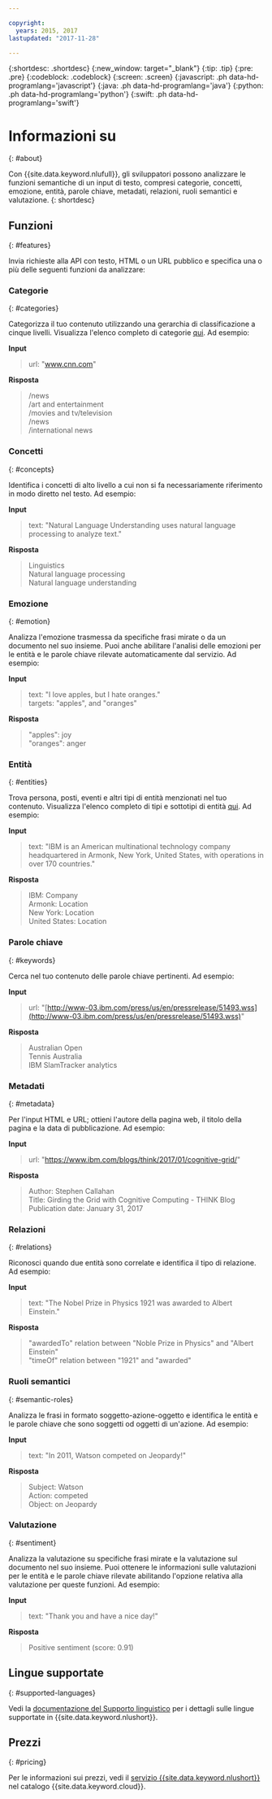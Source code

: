 ```yaml
---

copyright:
  years: 2015, 2017
lastupdated: "2017-11-28"

---
```


{:shortdesc: .shortdesc}
{:new_window: target="_blank"}
{:tip: .tip}
{:pre: .pre}
{:codeblock: .codeblock}
{:screen: .screen}
{:javascript: .ph data-hd-programlang='javascript'}
{:java: .ph data-hd-programlang='java'}
{:python: .ph data-hd-programlang='python'}
{:swift: .ph data-hd-programlang='swift'}

# Informazioni su
{: #about}

Con {{site.data.keyword.nlufull}}, gli sviluppatori possono analizzare le funzioni semantiche di un input di testo, compresi categorie, concetti, emozione, entità, parole chiave, metadati, relazioni, ruoli semantici e valutazione.
{: shortdesc}

## Funzioni
{: #features}

Invia richieste alla API con testo, HTML o un URL pubblico e specifica una o più delle seguenti funzioni da analizzare:

### Categorie
{: #categories}

Categorizza il tuo contenuto utilizzando una gerarchia di classificazione a cinque livelli. Visualizza l'elenco completo di categorie [qui](/docs/services/natural-language-understanding/categories.html). Ad esempio:

**Input**
> url: "www.cnn.com"

**Risposta**
> /news </br>
> /art and entertainment </br>
> /movies and tv/television </br>
> /news </br>
> /international news

### Concetti
{: #concepts}

Identifica i concetti di alto livello a cui non si fa necessariamente riferimento in modo diretto nel testo. Ad esempio:

**Input**
> text: "Natural Language Understanding uses natural language processing to analyze text."

**Risposta**
> Linguistics </br>
> Natural language processing </br>
> Natural language understanding

### Emozione
{: #emotion}

Analizza l'emozione trasmessa da specifiche frasi mirate o da un documento nel suo insieme. Puoi anche abilitare l'analisi delle emozioni per le entità e le parole chiave rilevate automaticamente dal servizio. Ad esempio:

**Input**
> text: "I love apples, but I hate oranges." </br>
> targets: "apples", and "oranges"

**Risposta**
> "apples": joy </br>
> "oranges": anger

### Entità
{: #entities}

Trova persona, posti, eventi e altri tipi di entità menzionati nel tuo contenuto. Visualizza l'elenco completo di tipi e sottotipi di entità [qui](/docs/services/natural-language-understanding/entity-types.html). Ad esempio:

**Input**
> text: "IBM is an American multinational technology company headquartered in Armonk, New York, United States, with operations in over 170 countries."

**Risposta**
> IBM: Company </br>
> Armonk: Location </br>
> New York: Location </br>
> United States: Location

### Parole chiave
{: #keywords}

Cerca nel tuo contenuto delle parole chiave pertinenti. Ad esempio:

**Input**
>url: "[http://www-03.ibm.com/press/us/en/pressrelease/51493.wss](http://www-03.ibm.com/press/us/en/pressrelease/51493.wss)"

**Risposta**
>Australian Open </br>
>Tennis Australia </br>
>IBM SlamTracker analytics

### Metadati
{: #metadata}

Per l'input HTML e URL; ottieni l'autore della pagina web, il titolo della pagina e la data di pubblicazione. Ad esempio:

**Input**
>url: "https://www.ibm.com/blogs/think/2017/01/cognitive-grid/"

**Risposta**
>Author: Stephen Callahan </br>
>Title: Girding the Grid with Cognitive Computing - THINK Blog </br>
>Publication date: January 31, 2017

### Relazioni
{: #relations}

Riconosci quando due entità sono correlate e identifica il tipo di relazione. Ad esempio:

**Input**
>text: "The Nobel Prize in Physics 1921 was awarded to Albert Einstein."

**Risposta**
>"awardedTo" relation between "Noble Prize in Physics" and "Albert Einstein" </br>
>"timeOf" relation between "1921" and "awarded"

### Ruoli semantici
{: #semantic-roles}

Analizza le frasi in formato soggetto-azione-oggetto e identifica le entità e le parole chiave che sono soggetti od oggetti di un'azione. Ad esempio:

**Input**
>text: "In 2011, Watson competed on Jeopardy!"

**Risposta**
>Subject: Watson </br>
>Action: competed </br>
>Object: on Jeopardy

### Valutazione
{: #sentiment}

Analizza la valutazione su specifiche frasi mirate e la valutazione sul documento nel suo insieme. Puoi ottenere le informazioni sulle valutazioni per le entità e le parole chiave rilevate abilitando l'opzione relativa alla valutazione per queste funzioni. Ad esempio:

**Input**
>text: "Thank you and have a nice day!"

**Risposta**
>Positive sentiment (score: 0.91)

## Lingue supportate
{: #supported-languages}

Vedi la [documentazione del Supporto linguistico](/docs/services/natural-language-understanding/language-support.html) per i dettagli sulle lingue supportate in {{site.data.keyword.nlushort}}.

## Prezzi
{: #pricing}

Per le informazioni sui prezzi, vedi il [servizio {{site.data.keyword.nlushort}}](https://console.bluemix.net/catalog/services/natural-language-understanding) nel catalogo {{site.data.keyword.cloud}}.
